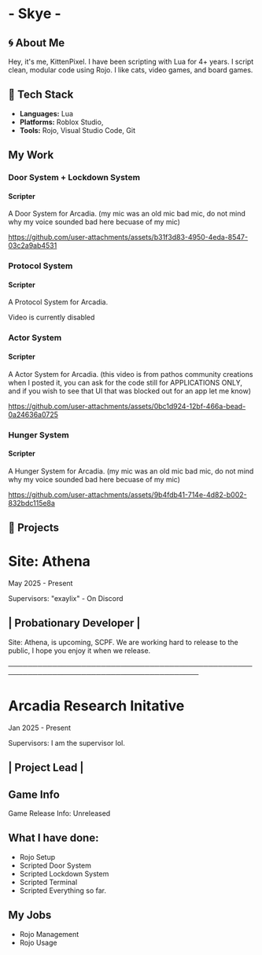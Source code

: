 # - Skye - #

## 🌀 About Me

Hey, it's me, KittenPixel. I have been scripting with Lua for 4+ years. I script clean, modular code using Rojo. I like cats, video games, and board games.

## 🔧 Tech Stack

- **Languages:** Lua
- **Platforms:** Roblox Studio,
- **Tools:** Rojo, Visual Studio Code, Git

## My Work

### Door System + Lockdown System
#### Scripter
A Door System for Arcadia.
(my mic was an old mic bad mic, do not mind why my voice sounded bad here becuase of my mic)

https://github.com/user-attachments/assets/b31f3d83-4950-4eda-8547-03c2a9ab4531

### Protocol System
#### Scripter
A Protocol System for Arcadia.

Video is currently disabled

### Actor System
#### Scripter
A Actor System for Arcadia.
(this video is from pathos community creations when I posted it, you can ask for the code still for APPLICATIONS ONLY, and if you wish to see that UI that was blocked out for an app let me know)

https://github.com/user-attachments/assets/0bc1d924-12bf-466a-bead-0a24636a0725

### Hunger System
#### Scripter
A Hunger System for Arcadia.
(my mic was an old mic bad mic, do not mind why my voice sounded bad here becuase of my mic)

https://github.com/user-attachments/assets/9b4fdb41-714e-4d82-b002-832bdc115e8a

## 💼 Projects

# Site: Athena
May 2025 - Present

Supervisors:
"exaylix" - On Discord

## | Probationary Developer |

Site: Athena, is upcoming, SCPF. We are working hard to release to the public, I hope you enjoy it when we release.

─────────────────────────────────────────────────────────────────────────────────────────

# Arcadia Research Initative
Jan 2025 - Present

Supervisors:
I am the supervisor lol.

## | Project Lead |

## Game Info
Game Release Info: Unreleased

## What I have done:
- Rojo Setup
- Scripted Door System
- Scripted Lockdown System
- Scripted Terminal
- Scripted Everything so far.
## My Jobs
- Rojo Management
- Rojo Usage

